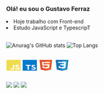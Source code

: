 ### Olá! eu sou o Gustavo Ferraz
<li>Hoje trabalho com  Front-end</li>
<li>Estudo JavaScript e TypescripT</li>
<br>

![Anurag's GitHub stats](https://github-readme-stats.vercel.app/api?username=gustavoFerraz310&show_icons=true&theme=merko)
![Top Langs](https://github-readme-stats.vercel.app/api/top-langs/?username=gustavoFerraz310&hide_progress=true)

<div style="display: inline_block"><br>
  <img align="center" alt="Gustavo-Js" height="30" width="40" src="https://raw.githubusercontent.com/devicons/devicon/master/icons/javascript/javascript-plain.svg">
  <img align="center" alt="Gustavo-Ts" height="30" width="40" src="https://raw.githubusercontent.com/devicons/devicon/master/icons/typescript/typescript-plain.svg">
  <img align="center" alt="Gustavo-HTML" height="30" width="40" src="https://raw.githubusercontent.com/devicons/devicon/master/icons/html5/html5-original.svg">
  <img align="center" alt="Gustavo-CSS" height="30" width="40" src="https://raw.githubusercontent.com/devicons/devicon/master/icons/css3/css3-original.svg">
</div>

 ##
 
<div> 
  <a href="https://www.linkedin.com/in/gustavo-henrique-da-silva-ferraz-415b39207" target="_blank"><img src="https://img.shields.io/badge/-LinkedIn-%230077B5?style=for-the-badge&logo=linkedin&logoColor=white" target="_blank"></a> 
  <a href="https://instagram.com/gustavo_feerraz" target="_blank"><img src="https://img.shields.io/badge/-Instagram-%23E4405F?style=for-the-badge&logo=instagram&logoColor=white" target="_blank"></a>
   <a href = "mailto:gustavoferraz310@gmail.com"><img src="https://img.shields.io/badge/-Gmail-%23333?style=for-the-badge&logo=gmail&logoColor=white" target="_blank"> </a>
    

  
</div>
